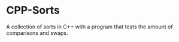 # CPP-Sorts
A collection of sorts in C++ with a program that tests the amount of comparisons and swaps.

